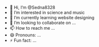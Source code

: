- 👋 Hi, I’m @Sedna8328
- 👀 I’m interested in science and music
- 🌱 I’m currently learning website designing
- 💞️ I’m looking to collaborate on ...
- 📫 How to reach me ...
- 😄 Pronouns: ...
- ⚡ Fun fact: ...

<!---
Sedna8328/Sedna8328 is a ✨ special ✨ repository because its `README.md` (this file) appears on your GitHub profile.
You can click the Preview link to take a look at your changes.
--->
